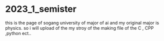 # 2023_1_semister
this is the page of sogang university of major of ai and my original major is physics. so i will upload of the my stroy of the making file of the C , CPP ,python ect.. 
